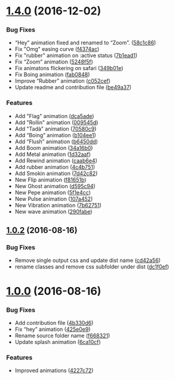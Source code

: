 <a name="1.4.0"></a>
# [1.4.0](https://github.com/equinusocio/ckdcss/compare/1.2.0...v1.4.0) (2016-12-02)


### Bug Fixes

* “Hey” animation fixed and renamed to “Zoom”. ([58c1c86](https://github.com/equinusocio/ckdcss/commit/58c1c86))
* Fix "Omg" easing curve ([f4374ac](https://github.com/equinusocio/ckdcss/commit/f4374ac))
* Fix "rubber" animation on :active status ([7b1ead1](https://github.com/equinusocio/ckdcss/commit/7b1ead1))
* Fix “Zoom” animation ([5248f5f](https://github.com/equinusocio/ckdcss/commit/5248f5f))
* Fix animatons flickering on safari ([349b01e](https://github.com/equinusocio/ckdcss/commit/349b01e))
* Fix Boing animation ([fab0848](https://github.com/equinusocio/ckdcss/commit/fab0848))
* Improve “Rubber” animation ([c052cef](https://github.com/equinusocio/ckdcss/commit/c052cef))
* Update readme and contribution file ([be49a37](https://github.com/equinusocio/ckdcss/commit/be49a37))


### Features

* Add "Flag" animation ([dca5ade](https://github.com/equinusocio/ckdcss/commit/dca5ade))
* Add "Rollin" animation ([009545d](https://github.com/equinusocio/ckdcss/commit/009545d))
* Add "Tadà" animation ([70580c9](https://github.com/equinusocio/ckdcss/commit/70580c9))
* Add “Boing” animation ([b104ee1](https://github.com/equinusocio/ckdcss/commit/b104ee1))
* Add “Flush” animation ([b6450dd](https://github.com/equinusocio/ckdcss/commit/b6450dd))
* Add Boom animation ([34a16b0](https://github.com/equinusocio/ckdcss/commit/34a16b0))
* Add Metal animation ([1d32aaf](https://github.com/equinusocio/ckdcss/commit/1d32aaf))
* Add Rewind animation ([caab6e4](https://github.com/equinusocio/ckdcss/commit/caab6e4))
* Add rubber animation ([4c4b751](https://github.com/equinusocio/ckdcss/commit/4c4b751))
* Add Smokin animation ([7d42c82](https://github.com/equinusocio/ckdcss/commit/7d42c82))
* New Flip animation ([f81651b](https://github.com/equinusocio/ckdcss/commit/f81651b))
* New Ghost animation ([d595c94](https://github.com/equinusocio/ckdcss/commit/d595c94))
* New Pepe animation ([5f1e4cc](https://github.com/equinusocio/ckdcss/commit/5f1e4cc))
* New Pulse animation ([107a452](https://github.com/equinusocio/ckdcss/commit/107a452))
* New Vibration animation ([7b62751](https://github.com/equinusocio/ckdcss/commit/7b62751))
* New wave animation ([290fabe](https://github.com/equinusocio/ckdcss/commit/290fabe))



<a name="1.0.2"></a>
## [1.0.2](https://github.com/equinusocio/ckdcss/compare/1.0.1...1.0.2) (2016-08-16)


### Bug Fixes

* Remove single output css and update dist name ([cd42a56](https://github.com/equinusocio/ckdcss/commit/cd42a56))
* rename classes and remove css subfolder under dist ([dc1f0ef](https://github.com/equinusocio/ckdcss/commit/dc1f0ef))



<a name="1.0.0"></a>
# [1.0.0](https://github.com/equinusocio/ckdcss/compare/f668321...1.0.0) (2016-08-16)


### Bug Fixes

* Add contribution file ([4b330d6](https://github.com/equinusocio/ckdcss/commit/4b330d6))
* Fix “hey” animation ([425e0e9](https://github.com/equinusocio/ckdcss/commit/425e0e9))
* Rename source folder name ([f668321](https://github.com/equinusocio/ckdcss/commit/f668321))
* Update splash animation ([6ca10cf](https://github.com/equinusocio/ckdcss/commit/6ca10cf))


### Features

* Improved animations ([4227c72](https://github.com/equinusocio/ckdcss/commit/4227c72))
